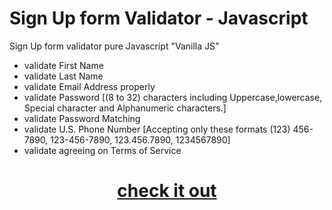 # Sign Up form Validator - Javascript

Sign Up form validator pure Javascript "Vanilla JS"

* validate First Name
* validate Last Name
* validate Email Address properly
* validate Password [(8 to 32) characters including Uppercase,lowercase, Special character and Alphanumeric characters.]
* validate Password Matching 
* validate U.S. Phone Number [Accepting only these formats (123) 456-7890, 123-456-7890, 123.456.7890, 1234567890]
* validate agreeing on Terms of Service 

# <p align="center"> <b>[check it out](https://raad-altaie.github.io/Sign-Up-form-validator) </b></p>
